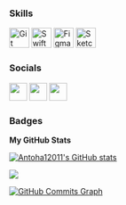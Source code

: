 ### Skills

<p align="left"> <a href="https://git-scm.com/" target="_blank" rel="noreferrer"><img src="https://raw.githubusercontent.com/danielcranney/readme-generator/main/public/icons/skills/git-colored.svg" width="36" height="36" alt="Git" /></a>
<a href="https://developer.apple.com/swift/" target="_blank" rel="noreferrer"><img src="https://raw.githubusercontent.com/danielcranney/readme-generator/main/public/icons/skills/swift-colored.svg" width="36" height="36" alt="Swift" /></a>
<a href="https://www.figma.com/" target="_blank" rel="noreferrer"><img src="https://raw.githubusercontent.com/danielcranney/readme-generator/main/public/icons/skills/figma-colored.svg" width="36" height="36" alt="Figma" /></a>
<a href="https://www.sketch.com/" target="_blank" rel="noreferrer"><img src="https://raw.githubusercontent.com/danielcranney/readme-generator/main/public/icons/skills/sketch-colored.svg" width="36" height="36" alt="Sketch" /></a>
</p>

### Socials 

<p align="left"> <a href="https://www.github.com/Antoha12011" target="_blank" rel="noreferrer"><img src="https://raw.githubusercontent.com/danielcranney/readme-generator/main/public/icons/socials/github.svg" width="32" height="32" /></a> <a href="https://www.linkedin.com/in/https://www.linkedin.com/in/anton--pavlov" target="_blank" rel="noreferrer"><img src="https://raw.githubusercontent.com/danielcranney/readme-generator/main/public/icons/socials/linkedin.svg" width="32" height="32" /></a> <a  /></a><a target="_blank" href="https://t.me/PavlovAnton1999"><img src="https://www.svgrepo.com/show/354443/telegram.svg" width="32" height="32"></a></p> 

### Badges

<b>My GitHub Stats</b>

<a href="http://www.github.com/Antoha12011"><img src="https://github-readme-stats.vercel.app/api?username=Antoha12011&show_icons=true&hide=issues,contribs&count_private=true&title_color=ef4444&text_color=ffffff&icon_color=ffffff&bg_color=1c1917&hide_border=true&show_icons=true" alt="Antoha12011's GitHub stats" /></a>

<a href="http://www.github.com/Antoha12011"><img src="https://github-readme-streak-stats.herokuapp.com/?user=Antoha12011&stroke=ffffff&background=1c1917&ring=ef4444&fire=ef4444&currStreakNum=ffffff&currStreakLabel=ef4444&sideNums=ffffff&sideLabels=ffffff&dates=ffffff&hide_border=true" /></a>

<a href="http://www.github.com/Antoha12011"><img src="https://github-readme-activity-graph.cyclic.app/graph?username=Antoha12011&bg_color=1c1917&color=ffffff&line=ffffff&point=ffffff&area_color=1c1917&area=true&hide_border=true&custom_title=GitHub%20Commits%20Graph" alt="GitHub Commits Graph" /></a>
